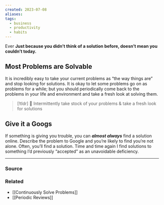 ```yaml
---
created: 2023-07-08
aliases: 
tags:
  - business
  - productivity
  - habits
---
```

Ever **Just because you didn’t think of a solution before, doesn’t mean you couldn’t today.**

## Most Problems are Solvable

It is incredibly easy to take your current problems as “the way things are” and stop looking for solutions. It is okay to let some problems go on as problems for a while; but you should periodically come back to the problems in your life and environment and take a fresh look at solving them.

> [!tldr] 🔑 Intermittently take stock of your problems & take a fresh look for solutions

## Give it a Googs

If something is giving you trouble, you can ***almost always*** find a solution online. Describe the problem to Google and you’re likely to find you’re not alone. Often, you’ll find a solution. Time and time again I find solutions to something I’d previously “accepted” as an unavoidable deficiency.

****
### Source

### Related
- [[Continuously Solve Problems]]
- [[Periodic Reviews]]